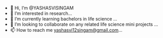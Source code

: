 - 👋 Hi, I’m @YASHASVISINGAM
- 👀 I’m interested in research...
- 🌱 I’m currently learning bachelors in life science ...
- 💞️ I’m looking to collaborate on any related life science mini projects ...
- 📫 How to reach me yashasvi12singam@gmail.com...

<!---
YASHASVISINGAM/YASHASVISINGAM is a ✨ special ✨ repository because its `README.md` (this file) appears on your GitHub profile.
You can click the Preview link to take a look at your changes.
--->
